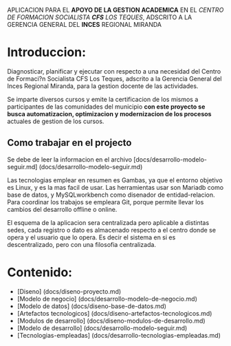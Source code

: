 APLICACION PARA EL **APOYO DE LA GESTION ACADEMICA** EN EL *CENTRO DE FORMACION SOCIALISTA **CFS** LOS TEQUES*, 
ADSCRITO A LA GERENCIA GENERAL DEL **INCES** REGIONAL MIRANDA

Introduccion:
===============

Diagnosticar, planificar y ejecutar con respecto a una necesidad del Centro de Formaci?n Socialista CFS Los Teques, 
adscrito a la Gerencia General del Inces Regional Miranda, para la gestion docente de las actividades.

Se imparte diversos cursos y emite la certificacion de los mismos a participantes de las comunidades del municipio 
**con este proyecto se busca automatizacion, optimizacion y modernizacion de los procesos** actuales de gestion de 
los cursos.

Como trabajar en el projecto
----------------------------

Se debe de leer la informacion en el archivo [docs/desarrollo-modelo-seguir.md] (docs/desarrollo-modelo-seguir.md)

Las tecnologias emplear en resumen es Gambas, ya que el entorno objetivo es Linux, y es la mas facil de usar.
Las herramientas usar son Mariadb como base de datos, y MySQLworkbench como disenador de entidad-relacion.
Para coordinar los trabajos se empleara Git, porque permite llevar los cambios del desarrollo offline o online.

El esquema de la aplicacion sera centralizada pero aplicable a distintas sedes, cada registro o 
dato es almacenado respecto a el centro donde se opera y el usuario que lo opera. Es decir el sistema 
en si es descentralizado, pero con una filosofia centralizada.

Contenido:
==========

*  [Diseno] (docs/diseno-proyecto.md)
  *  [Modelo de negocio] (docs/desarrollo-modelo-de-negocio.md)
  *  [Modelo de datos] (docs/diseno-base-de-datos.md)
  *  [Artefactos tecnologicos] (docs/diseno-artefactos-tecnologicos.md)
  *  [Modulos de desarrollo] (docs/diseno-modulos-de-desarrollo.md)
*  [Modelo de desarrollo] (docs/desarrollo-modelo-seguir.md)
  *  [Tecnologias-empleadas] (docs/desarrollo-tecnologias-empleadas.md)

